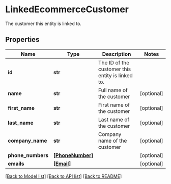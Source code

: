 # LinkedEcommerceCustomer

The customer this entity is linked to.

## Properties
Name | Type | Description | Notes
------------ | ------------- | ------------- | -------------
**id** | **str** | The ID of the customer this entity is linked to. | 
**name** | **str** | Full name of the customer | [optional] 
**first_name** | **str** | First name of the customer | [optional] 
**last_name** | **str** | Last name of the customer | [optional] 
**company_name** | **str** | Company name of the customer | [optional] 
**phone_numbers** | [**[PhoneNumber]**](PhoneNumber.md) |  | [optional] 
**emails** | [**[Email]**](Email.md) |  | [optional] 

[[Back to Model list]](../../README.md#documentation-for-models) [[Back to API list]](../../README.md#documentation-for-api-endpoints) [[Back to README]](../../README.md)


